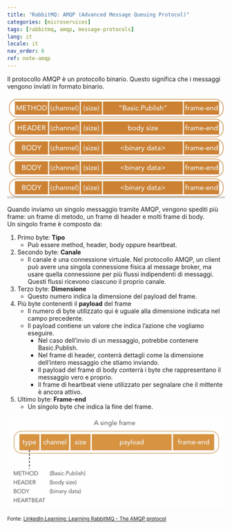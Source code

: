 ```yaml
---
title: "RabbitMQ: AMQP (Advanced Message Queuing Protocol)"
categories: [microservices]
tags: [rabbitmq, amqp, message-protocols]
lang: it
locale: it
nav_order: 6
ref: note-amqp
---
```

Il protocollo AMQP è un protocollo binario. Questo significa che i messaggi vengono inviati in formato binario.  

![Message Frames](../../../assets/images/notes/rabbitmq/amqp/message-frames.png)

Quando inviamo un singolo messaggio tramite AMQP, vengono spediti più frame: un frame di metodo, un frame di header e molti frame di body.  
Un singolo frame è composto da:  
1. Primo byte: **Tipo**  
    - Può essere method, header, body oppure heartbeat.  
2. Secondo byte: **Canale**  
    - Il canale è una connessione virtuale. Nel protocollo AMQP, un client può avere una singola connessione fisica al message broker, ma usare quella connessione per più flussi indipendenti di messaggi. Questi flussi ricevono ciascuno il proprio canale.  
3. Terzo byte: **Dimensione**  
    - Questo numero indica la dimensione del payload del frame.  
4. Più byte contenenti il **payload** del frame  
    - Il numero di byte utilizzato qui è uguale alla dimensione indicata nel campo precedente.  
    - Il payload contiene un valore che indica l’azione che vogliamo eseguire.  
        - Nel caso dell’invio di un messaggio, potrebbe contenere Basic.Publish.  
        - Nel frame di header, conterrà dettagli come la dimensione dell’intero messaggio che stiamo inviando.  
        - Il payload del frame di body conterrà i byte che rappresentano il messaggio vero e proprio.  
        - Il frame di heartbeat viene utilizzato per segnalare che il mittente è ancora attivo.  
5. Ultimo byte: **Frame-end**  
    - Un singolo byte che indica la fine del frame.  

![Single Frame](../../../assets/images/notes/rabbitmq/amqp/single-frame.png)

<small>Fonte: [LinkedIn Learning: Learning RabbitMQ - The AMQP protocol](https://www.linkedin.com/learning/learning-rabbitmq/the-amqp-protocol?autoSkip=true&resume=false&u=57075649)</small>